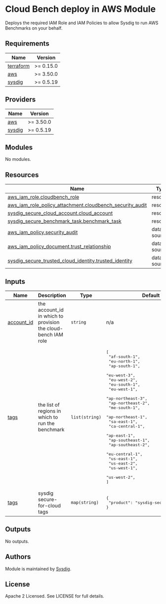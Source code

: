# Cloud Bench deploy in AWS Module

Deploys the required IAM Role and IAM Policies to allow Sysdig to run AWS Benchmarks on your behalf.


<!-- BEGINNING OF PRE-COMMIT-TERRAFORM DOCS HOOK -->
## Requirements

| Name | Version |
|------|---------|
| <a name="requirement_terraform"></a> [terraform](#requirement\_terraform) | >= 0.15.0 |
| <a name="requirement_aws"></a> [aws](#requirement\_aws) | >= 3.50.0 |
| <a name="requirement_sysdig"></a> [sysdig](#requirement\_sysdig) | >= 0.5.19 |

## Providers

| Name | Version |
|------|---------|
| <a name="provider_aws"></a> [aws](#provider\_aws) | >= 3.50.0 |
| <a name="provider_sysdig"></a> [sysdig](#provider\_sysdig) | >= 0.5.19 |

## Modules

No modules.

## Resources

| Name | Type |
|------|------|
| [aws_iam_role.cloudbench_role](https://registry.terraform.io/providers/hashicorp/aws/latest/docs/resources/iam_role) | resource |
| [aws_iam_role_policy_attachment.cloudbench_security_audit](https://registry.terraform.io/providers/hashicorp/aws/latest/docs/resources/iam_role_policy_attachment) | resource |
| [sysdig_secure_cloud_account.cloud_account](https://registry.terraform.io/providers/sysdiglabs/sysdig/latest/docs/resources/secure_cloud_account) | resource |
| [sysdig_secure_benchmark_task.benchmark_task](https://registry.terraform.io/providers/sysdiglabs/sysdig/latest/docs/resources/secure_benchmark_task) | resource |
| [aws_iam_policy.security_audit](https://registry.terraform.io/providers/hashicorp/aws/latest/docs/data-sources/iam_policy) | data source |
| [aws_iam_policy_document.trust_relationship](https://registry.terraform.io/providers/hashicorp/aws/latest/docs/data-sources/iam_policy_document) | data source |
| [sysdig_secure_trusted_cloud_identity.trusted_identity](https://registry.terraform.io/providers/sysdiglabs/sysdig/latest/docs/data-sources/secure_trusted_cloud_identity) | data source |

## Inputs

| Name | Description | Type | Default | Required |
|------|-------------|------|---------|:--------:|
| <a name="input_account_id"></a> [account\_id](#input\_account\_id) | the account\_id in which to provision the cloud-bench IAM role | `string` | n/a | yes |
| <a name="input_regions"></a> [tags](#input\_regions) | the list of regions in which to run the benchmark | `list(string)` | <pre>[<br>  "af-south-1",<br>  "eu-north-1",<br>  "ap-south-1",<br>  "eu-west-3",<br>  "eu-west-2",<br>  "eu-south-1",<br>  "eu-west-1",<br>  "ap-northeast-3",<br>  "ap-northeast-2",<br>  "me-south-1",<br>  "ap-northeast-1",<br>  "sa-east-1",<br>  "ca-central-1",<br>  "ap-east-1",<br>  "ap-southeast-1",<br>  "ap-southeast-2",<br>  "eu-central-1",<br>  "us-east-1",<br>  "us-east-2",<br>  "us-west-1",<br>  "us-west-2",<br>]</pre> | no |
| <a name="input_tags"></a> [tags](#input\_tags) | sysdig secure-for-cloud tags | `map(string)` | <pre>{<br>  "product": "sysdig-secure-for-cloud"<br>}</pre> | no |

## Outputs

No outputs.
<!-- END OF PRE-COMMIT-TERRAFORM DOCS HOOK -->

## Authors

Module is maintained by [Sysdig](https://sysdig.com).

## License

Apache 2 Licensed. See LICENSE for full details.
